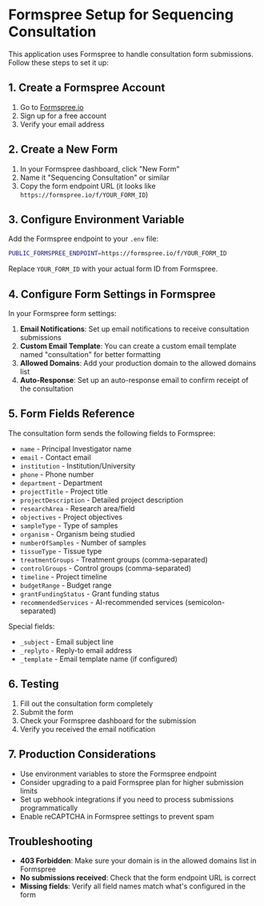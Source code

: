 # Formspree Setup for Sequencing Consultation

This application uses Formspree to handle consultation form submissions. Follow these steps to set it up:

## 1. Create a Formspree Account

1. Go to [Formspree.io](https://formspree.io)
2. Sign up for a free account
3. Verify your email address

## 2. Create a New Form

1. In your Formspree dashboard, click "New Form"
2. Name it "Sequencing Consultation" or similar
3. Copy the form endpoint URL (it looks like `https://formspree.io/f/YOUR_FORM_ID`)

## 3. Configure Environment Variable

Add the Formspree endpoint to your `.env` file:

```bash
PUBLIC_FORMSPREE_ENDPOINT=https://formspree.io/f/YOUR_FORM_ID
```

Replace `YOUR_FORM_ID` with your actual form ID from Formspree.

## 4. Configure Form Settings in Formspree

In your Formspree form settings:

1. **Email Notifications**: Set up email notifications to receive consultation submissions
2. **Custom Email Template**: You can create a custom email template named "consultation" for better formatting
3. **Allowed Domains**: Add your production domain to the allowed domains list
4. **Auto-Response**: Set up an auto-response email to confirm receipt of the consultation

## 5. Form Fields Reference

The consultation form sends the following fields to Formspree:

- `name` - Principal Investigator name
- `email` - Contact email
- `institution` - Institution/University
- `phone` - Phone number
- `department` - Department
- `projectTitle` - Project title
- `projectDescription` - Detailed project description
- `researchArea` - Research area/field
- `objectives` - Project objectives
- `sampleType` - Type of samples
- `organism` - Organism being studied
- `numberOfSamples` - Number of samples
- `tissueType` - Tissue type
- `treatmentGroups` - Treatment groups (comma-separated)
- `controlGroups` - Control groups (comma-separated)
- `timeline` - Project timeline
- `budgetRange` - Budget range
- `grantFundingStatus` - Grant funding status
- `recommendedServices` - AI-recommended services (semicolon-separated)

Special fields:
- `_subject` - Email subject line
- `_replyto` - Reply-to email address
- `_template` - Email template name (if configured)

## 6. Testing

1. Fill out the consultation form completely
2. Submit the form
3. Check your Formspree dashboard for the submission
4. Verify you received the email notification

## 7. Production Considerations

- Use environment variables to store the Formspree endpoint
- Consider upgrading to a paid Formspree plan for higher submission limits
- Set up webhook integrations if you need to process submissions programmatically
- Enable reCAPTCHA in Formspree settings to prevent spam

## Troubleshooting

- **403 Forbidden**: Make sure your domain is in the allowed domains list in Formspree
- **No submissions received**: Check that the form endpoint URL is correct
- **Missing fields**: Verify all field names match what's configured in the form 